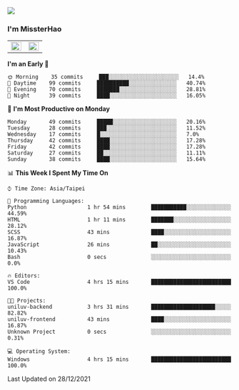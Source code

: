 ![](https://komarev.com/ghpvc/?username=MissterHao&color=ff69b4)

### I'm MissterHao


<!-- Readme stats -->
<!-- https://github.com/anuraghazra/github-readme-stats -->
<table>
<tr>
    <td valign="top" width="50%">
    <img src="https://github-readme-stats.vercel.app/api?username=MissterHao&hide_border=true&show_icons=true&locale=en" align="left" style="width: 100%" />
    </td>
    <td valign="top" width="50%">
    <img src="https://github-readme-stats.vercel.app/api/top-langs?username=MissterHao&hide_border=true&show_icons=true&locale=en&layout=compact" align="left" style="width: 100%" />
    </td>
</tr>
</table>  


<!--START_SECTION:waka-->
**I'm an Early 🐤** 

```text
🌞 Morning    35 commits     ███░░░░░░░░░░░░░░░░░░░░░░   14.4% 
🌆 Daytime    99 commits     ██████████░░░░░░░░░░░░░░░   40.74% 
🌃 Evening    70 commits     ███████░░░░░░░░░░░░░░░░░░   28.81% 
🌙 Night      39 commits     ████░░░░░░░░░░░░░░░░░░░░░   16.05%

```
📅 **I'm Most Productive on Monday** 

```text
Monday       49 commits     █████░░░░░░░░░░░░░░░░░░░░   20.16% 
Tuesday      28 commits     ███░░░░░░░░░░░░░░░░░░░░░░   11.52% 
Wednesday    17 commits     █░░░░░░░░░░░░░░░░░░░░░░░░   7.0% 
Thursday     42 commits     ████░░░░░░░░░░░░░░░░░░░░░   17.28% 
Friday       42 commits     ████░░░░░░░░░░░░░░░░░░░░░   17.28% 
Saturday     27 commits     ██░░░░░░░░░░░░░░░░░░░░░░░   11.11% 
Sunday       38 commits     ████░░░░░░░░░░░░░░░░░░░░░   15.64%

```


📊 **This Week I Spent My Time On** 

```text
⌚︎ Time Zone: Asia/Taipei

💬 Programming Languages: 
Python                   1 hr 54 mins        ███████████░░░░░░░░░░░░░░   44.59% 
HTML                     1 hr 11 mins        ███████░░░░░░░░░░░░░░░░░░   28.12% 
SCSS                     43 mins             ████░░░░░░░░░░░░░░░░░░░░░   16.87% 
JavaScript               26 mins             ██░░░░░░░░░░░░░░░░░░░░░░░   10.43% 
Bash                     0 secs              ░░░░░░░░░░░░░░░░░░░░░░░░░   0.0%

🔥 Editors: 
VS Code                  4 hrs 15 mins       █████████████████████████   100.0%

🐱‍💻 Projects: 
uniluv-backend           3 hrs 31 mins       ████████████████████░░░░░   82.82% 
uniluv-frontend          43 mins             ████░░░░░░░░░░░░░░░░░░░░░   16.87% 
Unknown Project          0 secs              ░░░░░░░░░░░░░░░░░░░░░░░░░   0.31%

💻 Operating System: 
Windows                  4 hrs 15 mins       █████████████████████████   100.0%

```


 Last Updated on 28/12/2021
<!--END_SECTION:waka-->

<!--
**MissterHao/MissterHao** is a ✨ _special_ ✨ repository because its `README.md` (this file) appears on your GitHub profile.

Here are some ideas to get you started:

- 🔭 I’m currently working on ...
- 🌱 I’m currently learning ...
- 👯 I’m looking to collaborate on ...
- 🤔 I’m looking for help with ...
- 💬 Ask me about ...
- 📫 How to reach me: ...
- 😄 Pronouns: ...
- ⚡ Fun fact: ...
-->

